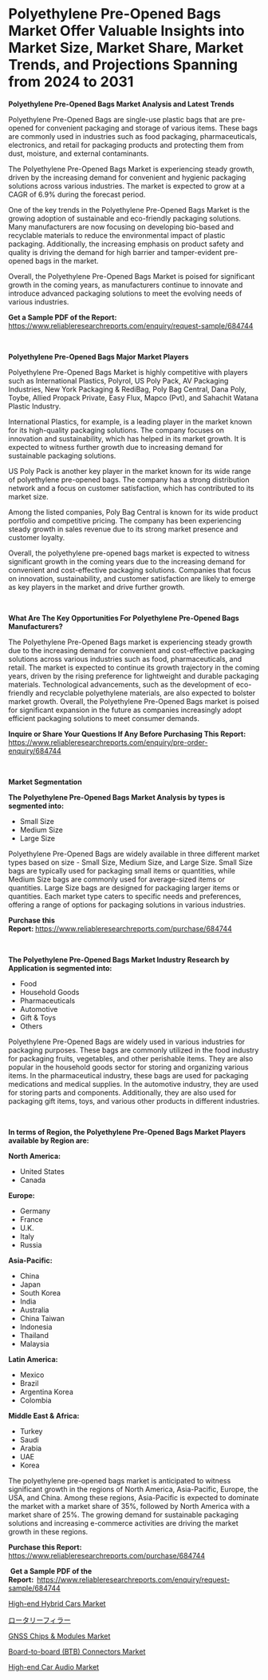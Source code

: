 <p><h1>Polyethylene Pre-Opened Bags Market Offer Valuable Insights into Market Size, Market Share, Market Trends, and Projections Spanning from 2024 to 2031</h1></p><p><strong>Polyethylene Pre-Opened Bags Market Analysis and Latest Trends</strong></p>
<p><p>Polyethylene Pre-Opened Bags are single-use plastic bags that are pre-opened for convenient packaging and storage of various items. These bags are commonly used in industries such as food packaging, pharmaceuticals, electronics, and retail for packaging products and protecting them from dust, moisture, and external contaminants.</p><p>The Polyethylene Pre-Opened Bags Market is experiencing steady growth, driven by the increasing demand for convenient and hygienic packaging solutions across various industries. The market is expected to grow at a CAGR of 6.9% during the forecast period. </p><p>One of the key trends in the Polyethylene Pre-Opened Bags Market is the growing adoption of sustainable and eco-friendly packaging solutions. Many manufacturers are now focusing on developing bio-based and recyclable materials to reduce the environmental impact of plastic packaging. Additionally, the increasing emphasis on product safety and quality is driving the demand for high barrier and tamper-evident pre-opened bags in the market. </p><p>Overall, the Polyethylene Pre-Opened Bags Market is poised for significant growth in the coming years, as manufacturers continue to innovate and introduce advanced packaging solutions to meet the evolving needs of various industries.</p></p>
<p><strong>Get a Sample PDF of the Report:&nbsp;</strong> <a href="https://www.reliableresearchreports.com/enquiry/request-sample/684744">https://www.reliableresearchreports.com/enquiry/request-sample/684744</a></p>
<p>&nbsp;</p>
<p><strong>Polyethylene Pre-Opened Bags Major Market Players</strong></p>
<p><p>Polyethylene Pre-Opened Bags Market is highly competitive with players such as International Plastics, Polyrol, US Poly Pack, AV Packaging Industries, New York Packaging & RediBag, Poly Bag Central, Dana Poly, Toybe, Allied Propack Private, Easy Flux, Mapco (Pvt), and Sahachit Watana Plastic Industry. </p><p>International Plastics, for example, is a leading player in the market known for its high-quality packaging solutions. The company focuses on innovation and sustainability, which has helped in its market growth. It is expected to witness further growth due to increasing demand for sustainable packaging solutions.</p><p>US Poly Pack is another key player in the market known for its wide range of polyethylene pre-opened bags. The company has a strong distribution network and a focus on customer satisfaction, which has contributed to its market size.</p><p>Among the listed companies, Poly Bag Central is known for its wide product portfolio and competitive pricing. The company has been experiencing steady growth in sales revenue due to its strong market presence and customer loyalty.</p><p>Overall, the polyethylene pre-opened bags market is expected to witness significant growth in the coming years due to the increasing demand for convenient and cost-effective packaging solutions. Companies that focus on innovation, sustainability, and customer satisfaction are likely to emerge as key players in the market and drive further growth.</p></p>
<p>&nbsp;</p>
<p><strong>What Are The Key Opportunities For Polyethylene Pre-Opened Bags Manufacturers?</strong></p>
<p><p>The Polyethylene Pre-Opened Bags market is experiencing steady growth due to the increasing demand for convenient and cost-effective packaging solutions across various industries such as food, pharmaceuticals, and retail. The market is expected to continue its growth trajectory in the coming years, driven by the rising preference for lightweight and durable packaging materials. Technological advancements, such as the development of eco-friendly and recyclable polyethylene materials, are also expected to bolster market growth. Overall, the Polyethylene Pre-Opened Bags market is poised for significant expansion in the future as companies increasingly adopt efficient packaging solutions to meet consumer demands.</p></p>
<p><strong>Inquire or Share Your Questions If Any Before Purchasing This Report:</strong> <a href="https://www.reliableresearchreports.com/enquiry/pre-order-enquiry/684744">https://www.reliableresearchreports.com/enquiry/pre-order-enquiry/684744</a></p>
<p>&nbsp;</p>
<p><strong>Market Segmentation</strong></p>
<p><strong>The Polyethylene Pre-Opened Bags Market Analysis by types is segmented into:</strong></p>
<p><ul><li>Small Size</li><li>Medium Size</li><li>Large Size</li></ul></p>
<p><p>Polyethylene Pre-Opened Bags are widely available in three different market types based on size - Small Size, Medium Size, and Large Size. Small Size bags are typically used for packaging small items or quantities, while Medium Size bags are commonly used for average-sized items or quantities. Large Size bags are designed for packaging larger items or quantities. Each market type caters to specific needs and preferences, offering a range of options for packaging solutions in various industries.</p></p>
<p><strong>Purchase this Report:&nbsp;</strong><a href="https://www.reliableresearchreports.com/purchase/684744">https://www.reliableresearchreports.com/purchase/684744</a></p>
<p>&nbsp;</p>
<p><strong>The Polyethylene Pre-Opened Bags Market Industry Research by Application is segmented into:</strong></p>
<p><ul><li>Food</li><li>Household Goods</li><li>Pharmaceuticals</li><li>Automotive</li><li>Gift & Toys</li><li>Others</li></ul></p>
<p><p>Polyethylene Pre-Opened Bags are widely used in various industries for packaging purposes. These bags are commonly utilized in the food industry for packaging fruits, vegetables, and other perishable items. They are also popular in the household goods sector for storing and organizing various items. In the pharmaceutical industry, these bags are used for packaging medications and medical supplies. In the automotive industry, they are used for storing parts and components. Additionally, they are also used for packaging gift items, toys, and various other products in different industries.</p></p>
<p>&nbsp;</p>
<p><strong>In terms of Region, the Polyethylene Pre-Opened Bags Market Players available by Region are:</strong></p>
<p>
    <p> <strong> North America: </strong>
        <ul>
            <li>United States</li>
            <li>Canada</li>
        </ul>
        </p> 
    <p> <strong> Europe: </strong>
        <ul>
            <li>Germany</li>
            <li>France</li>
            <li>U.K.</li>
            <li>Italy</li>
            <li>Russia</li>
        </ul>
        </p> 
    <p> <strong> Asia-Pacific: </strong>
        <ul>
            <li>China</li>
            <li>Japan</li>
            <li>South Korea</li>
            <li>India</li>
            <li>Australia</li>
            <li>China Taiwan</li>
            <li>Indonesia</li>
            <li>Thailand</li>
            <li>Malaysia</li>
        </ul>
        </p> 
    <p> <strong> Latin America: </strong>
        <ul>
            <li>Mexico</li>
            <li>Brazil</li>
            <li>Argentina Korea</li>
            <li>Colombia</li>
        </ul>
        </p> 
    <p> <strong> Middle East & Africa: </strong>
        <ul>
            <li>Turkey</li>
            <li>Saudi</li>
            <li>Arabia</li>
            <li>UAE</li>
            <li>Korea</li>
        </ul>
    </p>
    </p>
<p><p>The polyethylene pre-opened bags market is anticipated to witness significant growth in the regions of North America, Asia-Pacific, Europe, the USA, and China. Among these regions, Asia-Pacific is expected to dominate the market with a market share of 35%, followed by North America with a market share of 25%. The growing demand for sustainable packaging solutions and increasing e-commerce activities are driving the market growth in these regions.</p></p>
<p><strong>Purchase this Report: </strong><a href="https://www.reliableresearchreports.com/purchase/684744">https://www.reliableresearchreports.com/purchase/684744</a></p>
<p>&nbsp;<strong>Get a Sample PDF of the Report:&nbsp;&nbsp;</strong><a href="https://www.reliableresearchreports.com/enquiry/request-sample/684744">https://www.reliableresearchreports.com/enquiry/request-sample/684744</a></p>
<p><strong></strong></p>
<p><p><a href="https://view.publitas.com/reportprime-1/high-end-hybrid-cars-market-challenges-opportunities-and-growth-drivers-and-major-market-players-forecasted-for-period-from-2024-2031/">High-end Hybrid Cars Market</a></p><p><a href="https://medium.com/@lily-u-genius/%E3%83%AD%E3%83%BC%E3%82%BF%E3%83%AA%E3%83%BC%E3%83%95%E3%82%A3%E3%83%A9%E3%83%BC%E5%B8%82%E5%A0%B4%E3%81%AE%E6%B4%9E%E5%AF%9F-%E5%B8%82%E5%A0%B4%E3%81%AE%E3%83%88%E3%83%AC%E3%83%B3%E3%83%89-%E6%88%90%E9%95%B7-%E4%BA%88%E6%B8%AC-2024%E5%B9%B4%E3%81%8B%E3%82%892031%E5%B9%B4-e94966232302">ロータリーフィラー</a></p><p><a href="https://boundless-drawbridge-702.notion.site/GNSS-Chips-Modules-Market-Research-Report-Unlocks-Analysis-on-the-Market-Financial-Status-Market--5dc93a8286c0413babea972113c715fb">GNSS Chips & Modules Market</a></p><p><a href="https://gamy-alyssum-396.notion.site/Board-to-board-BTB-Connectors-Market-Size-Growth-and-Forecast-from-2024-2031-e018a223e7ec4444be27fc6fc2cc666e">Board-to-board (BTB) Connectors Market</a></p><p><a href="https://view.publitas.com/reportprime-1/high-end-car-audio-market-size-global-industry-overview-market-segmentation-and-forecast-2024-to-2031/">High-end Car Audio Market</a></p></p>